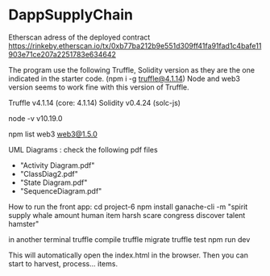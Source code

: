 # DappSupplyChain
Etherscan adress of the deployed contract
https://rinkeby.etherscan.io/tx/0xb77ba212b9e551d309ff41fa91fad1c4bafe11903e71ce207a2251783e634642


The program use the following Truffle, Solidity version as they are the one indicated in the starter code.
(npm i -g truffle@4.1.14) Node and web3 version seems to work fine with this version of Truffle.

Truffle v4.1.14 (core: 4.1.14)
Solidity v0.4.24 (solc-js)

node -v
v10.19.0

npm list web3
web3@1.5.0 

UML Diagrams : check the following pdf files 
  - "Activity Diagram.pdf"
  - "ClassDiag2.pdf"
  - "State Diagram.pdf"
  - "SequenceDiagram.pdf"

How to run the front app:
cd project-6
npm install
ganache-cli -m "spirit supply whale amount human item harsh scare congress discover talent hamster"

in another terminal
truffle compile
truffle migrate
truffle test
npm run dev

This will automatically open the index.html in the browser. Then you can start to harvest, process... items.
